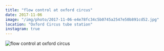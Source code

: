 ```yaml
---
title: "flow control at oxford circus"
date: 2017-11-06
image: "/img/photo/2017-11-06-e4e78fc34c5b0745a2547e50b891cd52.jpg"
location: "Oxford Circus tube station"
instagram: true
---
```


![flow control at oxford circus](/img/photo/2017-11-06-e4e78fc34c5b0745a2547e50b891cd52.jpg)
